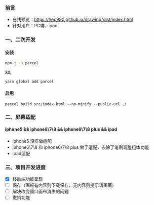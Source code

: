 ### 前言
- 在线预览：https://hec990.github.io/drawing/dist/index.html
- 针对用户：PC端、ipad

### 一、二次开发

#### 安装

```bash
npm i -g parcel
```

&&

```
yarn global add parcel
```

#### 启用

```
parcel build src/index.html --no-minify --public-url ./
```

### 二、屏幕适配

#### iphone5 && iphone6\7\8 && iphone6\7\8 plus && ipad

- iphone5 没有做适配
- iphone6\7\8 和 iphone6\7\8 plus 做了适配，去除了笔刷调整粗体功能
- ipad适配

### 三、项目开发进度

- [x] 移动端功能呈现
- [ ] 保存（画板有内容则下载保存，无内容则提示请画画）
- [ ] 解决改变窗口画布消失的问题
- [ ] 撤销功能
